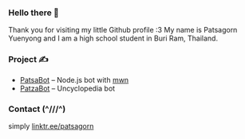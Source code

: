 ### Hello there 👋
Thank you for visiting my little Github profile :3 My name is Patsagorn Yuenyong and I am a high school student in Buri Ram, Thailand.

### Project ✍️
- [PatsaBot](https://github.com/ptsgrn/patsabot) – Node.js bot with [mwn](https://mwn.toolforge.org)
- [PatzaBot](https://github.com/ptsgrn/patzabot) – Uncyclopedia bot

### Contact (^///^)
simply [linktr.ee/patsagorn](https://linktr.ee/patsagorn)

